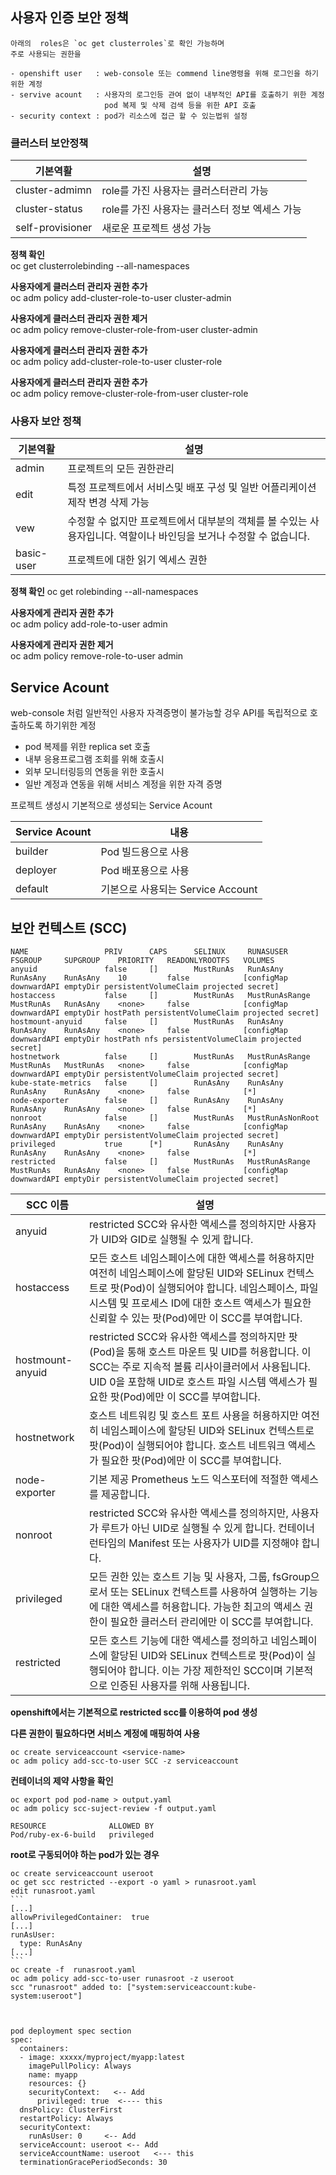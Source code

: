 ## 사용자 인증 보안 정책 

	
	아래의  roles은 `oc get clusterroles`로 확인 가능하며 
    주로 사용되는 권한을  
	
	- openshift user   : web-console 또는 commend line명령을 위해 로그인을 하기 위한 계정  
	- servive acount   : 사용자의 로그인등 관여 없이 내부적인 API를 호출하기 위한 계정 
	                     pod 복제 및 삭제 검색 등을 위한 API 호출
	- security context : pod가 리소스에 접근 할 수 있는법위 설정   


### 클러스터 보안정책

기본역활|설명  
--------|-----  
cluster-admimn|role를 가진 사용자는 클러스터관리 가능  
cluster-status|role를 가진 사용자는 클러스터 정보 엑세스 가능
self-provisioner|새로운 프로젝트 생성 가능  

**정책 확인**  
oc get clusterrolebinding --all-namespaces

**사용자에게 클러스터 관리자 권한 추가**  
oc adm policy add-cluster-role-to-user cluster-admin <username>
 
**사용자에게 클러스터 관리자 권한 제거**  
oc adm policy remove-cluster-role-from-user cluster-admin <username>

**사용자에게 클러스터 관리자 권한 추가**  
oc adm policy add-cluster-role-to-user cluster-role <username>

**사용자에게 클러스터 관리자 권한 추가**  
oc adm policy remove-cluster-role-from-user cluster-role <username>

### 사용자 보안 정책
 
기본역활 | 설명  
--------|-----  
admin|프로젝트의 모든 권한관리  
edit|특정 프로젝트에서 서비스및 배포 구성 및 일반 어플리케이션 제작 변경 삭제 가능  
vew|수정할 수 없지만 프로젝트에서 대부분의 객체를 볼 수있는 사용자입니다. 역할이나 바인딩을 보거나 수정할 수 없습니다.  
basic-user| 프로젝트에 대한 읽기 엑세스 권한   
  
**정책 확인** 
oc get rolebinding --all-namespaces

**사용자에게 관리자 권한 추가**  
oc adm policy add-role-to-user admin <username>

**사용자에게 관리자 권한 제거**  
oc adm policy remove-role-to-user admin <username>

## Service Acount
web-console 처럼 일반적인 사용자 자격증명이 불가능할 겅우 API를 독립적으로 호출하도록 하기위한 계정  
 - pod 복제를 위한 replica set 호출  
 - 내부 응용프로그램 조회를 위해 호출시  
 - 외부 모니터링등의 연동을 위한 호출시 
 - 일반 계정과 연동을 위해 서비스 계정을 위한 자격 증명   

프로젝트 생성시 기본적으로 생성되는 Service Acount

Service Acount|내용 
--------------|----
builder|Pod 빌드용으로 사용
deployer|Pod 배포용으로 사용
default|기본으로 사용되는 Service Account

## 보안 컨텍스트 (SCC)

	NAME                 PRIV      CAPS      SELINUX     RUNASUSER          FSGROUP     SUPGROUP    PRIORITY   READONLYROOTFS   VOLUMES
	anyuid               false     []        MustRunAs   RunAsAny           RunAsAny    RunAsAny    10         false            [configMap downwardAPI emptyDir persistentVolumeClaim projected secret]
	hostaccess           false     []        MustRunAs   MustRunAsRange     MustRunAs   RunAsAny    <none>     false            [configMap downwardAPI emptyDir hostPath persistentVolumeClaim projected secret]
	hostmount-anyuid     false     []        MustRunAs   RunAsAny           RunAsAny    RunAsAny    <none>     false            [configMap downwardAPI emptyDir hostPath nfs persistentVolumeClaim projected secret]
	hostnetwork          false     []        MustRunAs   MustRunAsRange     MustRunAs   MustRunAs   <none>     false            [configMap downwardAPI emptyDir persistentVolumeClaim projected secret]
	kube-state-metrics   false     []        RunAsAny    RunAsAny           RunAsAny    RunAsAny    <none>     false            [*]
	node-exporter        false     []        RunAsAny    RunAsAny           RunAsAny    RunAsAny    <none>     false            [*]
	nonroot              false     []        MustRunAs   MustRunAsNonRoot   RunAsAny    RunAsAny    <none>     false            [configMap downwardAPI emptyDir persistentVolumeClaim projected secret]
	privileged           true      [*]       RunAsAny    RunAsAny           RunAsAny    RunAsAny    <none>     false            [*]
	restricted           false     []        MustRunAs   MustRunAsRange     MustRunAs   RunAsAny    <none>     false            [configMap downwardAPI emptyDir persistentVolumeClaim projected secret]


SCC 이름| 	설명
--------|--------
anyuid|restricted SCC와 유사한 액세스를 정의하지만 사용자가 UID와 GID로 실행될 수 있게 합니다.
hostaccess|모든 호스트 네임스페이스에 대한 액세스를 허용하지만 여전히 네임스페이스에 할당된 UID와 SELinux 컨텍스트로 팟(Pod)이 실행되어야 합니다. 네임스페이스, 파일 시스템 및 프로세스 ID에 대한 호스트 액세스가 필요한 신뢰할 수 있는 팟(Pod)에만 이 SCC를 부여합니다.
hostmount-anyuid| 	restricted SCC와 유사한 액세스를 정의하지만 팟(Pod)을 통해 호스트 마운트 및 UID를 허용합니다. 이 SCC는 주로 지속적 볼륨 리사이클러에서 사용됩니다. UID 0을 포함해 UID로 호스트 파일 시스템 액세스가 필요한 팟(Pod)에만 이 SCC를 부여합니다.
hostnetwork|	호스트 네트워킹 및 호스트 포트 사용을 허용하지만 여전히 네임스페이스에 할당된 UID와 SELinux 컨텍스트로 팟(Pod)이 실행되어야 합니다. 호스트 네트워크 액세스가 필요한 팟(Pod)에만 이 SCC를 부여합니다.
node-exporter|기본 제공 Prometheus 노드 익스포터에 적절한 액세스를 제공합니다.
nonroot|	restricted SCC와 유사한 액세스를 정의하지만, 사용자가 루트가 아닌 UID로 실행될 수 있게 합니다. 컨테이너 런타임의 Manifest 또는 사용자가 UID를 지정해야 합니다.
privileged|모든 권한 있는 호스트 기능 및 사용자, 그룹, fsGroup으로서 또는 SELinux 컨텍스트를 사용하여 실행하는 기능에 대한 액세스를 허용합니다. 가능한 최고의 액세스 권한이 필요한 클러스터 관리에만 이 SCC를 부여합니다.
restricted|모든 호스트 기능에 대한 액세스를 정의하고 네임스페이스에 할당된 UID와 SELinux 컨텍스트로 팟(Pod)이 실행되어야 합니다. 이는 가장 제한적인 SCC이며 기본적으로 인증된 사용자를 위해 사용됩니다.



**openshift에서는 기본적으로 restricted scc를 이용하여 pod 생성** 

**다른 권한이 필요하다면 서비스 계정에 매핑하여 사용** 

	oc create serviceaccount <service-name>
	oc adm policy add-scc-to-user SCC -z serviceaccount

**컨테이너의 제약 사항을 확인** 

	oc export pod pod-name > output.yaml
	oc adm policy scc-suject-review -f output.yaml

    RESOURCE              ALLOWED BY
	Pod/ruby-ex-6-build   privileged

**root로 구동되어야 하는 pod가 있는 경우**

    oc create serviceaccount useroot
	oc get scc restricted --export -o yaml > runasroot.yaml
	edit runasroot.yaml
	```
	[...]
	allowPrivilegedContainer:  true
	[...]
	runAsUser:
  	  type: RunAsAny
	[...]
	```
    oc create -f  runasroot.yaml
    oc adm policy add-scc-to-user runasroot -z useroot
    scc "runasroot" added to: ["system:serviceaccount:kube-system:useroot"]



    pod deployment spec section
	spec:
      containers:
      - image: xxxxx/myproject/myapp:latest
        imagePullPolicy: Always
        name: myapp
        resources: {}
        securityContext:   <-- Add
          privileged: true  <---- this
      dnsPolicy: ClusterFirst
      restartPolicy: Always
      securityContext: 
        runAsUser: 0     <-- Add
      serviceAccount: useroot <-- Add
      serviceAccountName: useroot   <--- this
      terminationGracePeriodSeconds: 30